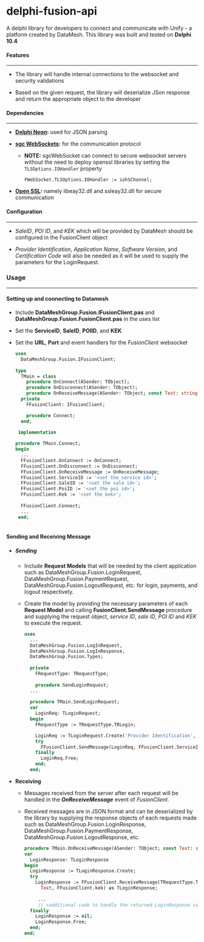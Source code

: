 # delphi-fusion-api

A delphi library for developers to connect and communicate with Unify - a platform created by DataMesh. This library was built and tested on **Delphi 10.4**



#### Features

------

- The library will handle internal connections to the websocket and security validations

- Based on the given request, the library will deserialize JSon response and return the appropriate object to the developer



#### Dependencies

------

- **[Delphi Neon](https://github.com/paolo-rossi/delphi-neon):**	used for JSON parsing

- **[sgc WebSockets](https://www.esegece.com/websockets):**	for the communication protocol

  - **NOTE:** sgcWebSocket can connect to secure websocket servers  without the need to deploy openssl libraries by setting the `TLSOptions.IOHandler` property

    ```Delphi
    FWebSocket.TLSOptions.IOHandler := iohSChannel;
    ```

- **[Open SSL](https://www.openssl.org/):**	namely libeay32.dll and ssleay32.dll for secure communication

  

#### Configuration

------

- *SaleID*, *POI ID*, and *KEK* which will be provided by DataMesh should be configured in the FusionClient object

- *Provider Identification*, *Application Name*, *Software Version*, and *Certification Code* will also be needed as it will be used to supply the parameters for the LoginRequest. 

  

### Usage

------

#### Setting up and connecting to Datamesh

- Include **DataMeshGroup.Fusion.IFusionClient.pas** and **DataMeshGroup.Fusion.FusionClient.pas**  in the uses list

- Set the **ServiceID**, **SaleID**, **POIID**, and **KEK**

- Set the **URL**, **Port** and event handlers for the *FusionClient* websocket

  ```pascal
  uses
    DataMeshGroup.Fusion.IFusionClient;
    
  type
    TMain = class
      procedure OnConnect(ASender: TObject);
      procedure OnDisconnect(ASender: TObject);
      procedure OnReceiveMessage(ASender: TObject; const Text: string);
    private
      FFusionClient: IFusionClient;
  
      procedure Connect;
    end;
    
   implementation
  
  procedure TMain.Connect;
  begin
    ...
    FFusionClient.OnConnect := OnConnect;
    FFusionClient.OnDisconnect := OnDisconnect;
    FFusionClient.OnReceiveMessage := OnReceiveMessage;
    FFusionClient.ServiceID := '<set the service id>';
    FFusionClient.SaleID := '<set the sale id>';
    FFusionClient.PoiID := '<set the poi id>';
    FFusionClient.Kek := '<set the kek>';
    
    FFusionClient.Connect;
    ...
   end;
   
  ```

  

#### Sending and Receiving Message

- ##### **Sending**

  - Include **Request Models** that will be needed by the client application such as DataMeshGroup.Fusion.LoginRequest, DataMeshGroup.Fusion.PaymentRequest, DataMeshGroup.Fusion.LogoutRequest, etc. for login, payments, and logout respectively.

  - Create the model by providing the necessary parameters of each **Request Model** and calling **FusionClient.SendMessage** procedure and supplying the request object, *service ID*, *sale ID*, *POI ID* and *KEK* to execute the request.

    ```pascal
    uses
      ...
      DataMeshGroup.Fusion.LogInRequest,
      DataMeshGroup.Fusion.LogInResponse,
      DataMeshGroup.Fusion.Types;
      
      private
        FRequestType: TRequestType;
        
        procedure SendLoginRequest;
      ...
      
      procedure TMain.SendLoginRequest;
      var
        LoginReq: TLoginRequest;
      begin
        FRequestType := TRequestType.TRLogin;
    
        LoginReq := TLoginRequest.Create('Provider Identification', 'Application Name', 'Software Ver', 'Cert Code');
        try
          FFusionClient.SendMessage(LoginReq, FFusionClient.ServiceID, FFusionClient.SaleID, FFusionClient.PoiID, FFusionClient.KEK);
        finally
          LoginReq.Free;
        end;
      end;
    ```
    

  

- **Receiving**

  - Messages received from the server after each request will be handled in the ***OnReceiveMessage*** event of *FusionClient*.

  - Received messages are in JSON format and can be deserialized by the library by supplying the response objects of each requests made such as DataMeshGroup.Fusion.LoginResponse, DataMeshGroup.Fusion.PaymentResponse, DataMeshGroup.Fusion.LogoutResponse, etc.

    ```pascal
    procedure TMain.OnReceiveMessage(ASender: TObject; const Text: string);
    var
      LoginResponse: TLoginResponse
    begin
      LoginResponse := TLoginResponse.Create;
      try
        LoginResponse := FFusionClient.ReceiveMessage(TRequestType.TRLogin,
          Text, FFusionClient.kek) as TLoginResponse;
            
         ...
         // <additional code to handle the returned LoginResponse value>
      finally
        LoginResponse := nil;
        LoginResponse.Free;
      end;
    end;
    ```

    

  


